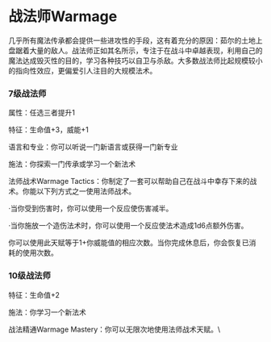 # 战法师Warmage

几乎所有魔法传承都会提供一些进攻性的手段，这有着充分的原因：茹尔的土地上盘踞着大量的敌人。战法师正如其名所示，专注于在战斗中卓越表现，利用自己的魔法达成毁灭性的目的，学习各种技巧以自卫与杀敌。大多数战法师比起规模较小的指向性效应，更偏爱引人注目的大规模法术。

### 7级战法师

属性：任选三者提升1

特征：生命值+3，威能+1

语言和专业：你可以听说一门新语言或获得一门新专业

施法：你探索一门传承或学习一个新法术

法师战术Warmage
Tactics：你制定了一套可以帮助自己在战斗中幸存下来的战术。你能以下列方式之一使用法师战术。

·当你受到伤害时，你可以使用一个反应使伤害减半。

·当你施放一个造伤法术时，你可以使用一个反应使法术造成1d6点额外伤害。

你可以使用此天赋等于1+你威能值的相应次数。当你完成休息后，你会恢复已消耗的使用次数。

### 10级战法师

特征：生命值+2

施法：你学习一个新法术

战法精通Warmage Mastery：你可以无限次地使用法师战术天赋。\
